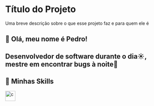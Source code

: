 
# Título do Projeto

Uma breve descrição sobre o que esse projeto faz e para quem ele é

## 🚀 Olá, meu nome é Pedro!

Desenvolvedor de software durante o dia☀️, mestre em encontrar bugs à noite🌃
---

## 🚀 Minhas Skills

<img height="32" src="https://cdn.iconscout.com/icon/free/png-512/c-programming-569564.png" alt="c"/>
